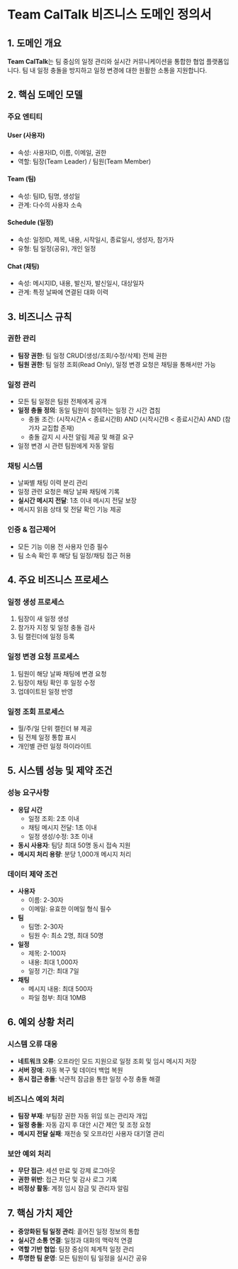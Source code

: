 # Team CalTalk 비즈니스 도메인 정의서

## 1. 도메인 개요

**Team CalTalk**는 팀 중심의 일정 관리와 실시간 커뮤니케이션을 통합한 협업 플랫폼입니다. 팀 내 일정 충돌을 방지하고 일정 변경에 대한 원활한 소통을 지원합니다.

## 2. 핵심 도메인 모델

### 주요 엔티티

#### User (사용자)

- 속성: 사용자ID, 이름, 이메일, 권한
- 역할: 팀장(Team Leader) / 팀원(Team Member)

#### Team (팀)

- 속성: 팀ID, 팀명, 생성일
- 관계: 다수의 사용자 소속

#### Schedule (일정)

- 속성: 일정ID, 제목, 내용, 시작일시, 종료일시, 생성자, 참가자
- 유형: 팀 일정(공유), 개인 일정

#### Chat (채팅)

- 속성: 메시지ID, 내용, 발신자, 발신일시, 대상일자
- 관계: 특정 날짜에 연결된 대화 이력

## 3. 비즈니스 규칙

### 권한 관리

- **팀장 권한**: 팀 일정 CRUD(생성/조회/수정/삭제) 전체 권한
- **팀원 권한**: 팀 일정 조회(Read Only), 일정 변경 요청은 채팅을 통해서만 가능

### 일정 관리

- 모든 팀 일정은 팀원 전체에게 공개
- **일정 충돌 정의**: 동일 팀원이 참여하는 일정 간 시간 겹침
  - 충돌 조건: (시작시간A < 종료시간B) AND (시작시간B < 종료시간A) AND (참가자 교집합 존재)
  - 충돌 감지 시 사전 알림 제공 및 해결 요구
- 일정 변경 시 관련 팀원에게 자동 알림

### 채팅 시스템

- 날짜별 채팅 이력 분리 관리
- 일정 관련 요청은 해당 날짜 채팅에 기록
- **실시간 메시지 전달**: 1초 이내 메시지 전달 보장
- 메시지 읽음 상태 및 전달 확인 기능 제공

### 인증 & 접근제어

- 모든 기능 이용 전 사용자 인증 필수
- 팀 소속 확인 후 해당 팀 일정/채팅 접근 허용

## 4. 주요 비즈니스 프로세스

### 일정 생성 프로세스

1. 팀장이 새 일정 생성
2. 참가자 지정 및 일정 충돌 검사
3. 팀 캘린더에 일정 등록

### 일정 변경 요청 프로세스

1. 팀원이 해당 날짜 채팅에 변경 요청
2. 팀장이 채팅 확인 후 일정 수정
3. 업데이트된 일정 반영

### 일정 조회 프로세스

- 월/주/일 단위 캘린더 뷰 제공
- 팀 전체 일정 통합 표시
- 개인별 관련 일정 하이라이트

## 5. 시스템 성능 및 제약 조건

### 성능 요구사항

- **응답 시간**
  - 일정 조회: 2초 이내
  - 채팅 메시지 전달: 1초 이내
  - 일정 생성/수정: 3초 이내
- **동시 사용자**: 팀당 최대 50명 동시 접속 지원
- **메시지 처리 용량**: 분당 1,000개 메시지 처리

### 데이터 제약 조건

- **사용자**
  - 이름: 2-30자
  - 이메일: 유효한 이메일 형식 필수
- **팀**
  - 팀명: 2-30자
  - 팀원 수: 최소 2명, 최대 50명
- **일정**
  - 제목: 2-100자
  - 내용: 최대 1,000자
  - 일정 기간: 최대 7일
- **채팅**
  - 메시지 내용: 최대 500자
  - 파일 첨부: 최대 10MB

## 6. 예외 상황 처리

### 시스템 오류 대응

- **네트워크 오류**: 오프라인 모드 지원으로 일정 조회 및 임시 메시지 저장
- **서버 장애**: 자동 복구 및 데이터 백업 복원
- **동시 접근 충돌**: 낙관적 잠금을 통한 일정 수정 충돌 해결

### 비즈니스 예외 처리

- **팀장 부재**: 부팀장 권한 자동 위임 또는 관리자 개입
- **일정 충돌**: 자동 감지 후 대안 시간 제안 및 조정 요청
- **메시지 전달 실패**: 재전송 및 오프라인 사용자 대기열 관리

### 보안 예외 처리

- **무단 접근**: 세션 만료 및 강제 로그아웃
- **권한 위반**: 접근 차단 및 감사 로그 기록
- **비정상 활동**: 계정 임시 잠금 및 관리자 알림

## 7. 핵심 가치 제안

- **중앙화된 팀 일정 관리**: 흩어진 일정 정보의 통합
- **실시간 소통 연결**: 일정과 대화의 맥락적 연결
- **역할 기반 협업**: 팀장 중심의 체계적 일정 관리
- **투명한 팀 운영**: 모든 팀원이 팀 일정을 실시간 공유
